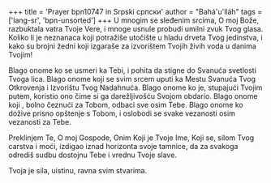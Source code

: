 +++
title = 'Prayer bpn10747 in Srpski српски'
author = "Bahá'u'lláh"
tags = ['lang-sr', 'bpn-unsorted']
+++
U mnogim se sleđenim srcima, O moj Bože, razbuktala vatra Tvoje Vere, i mnoge usnule probudi umilni zvuk Tvog  glasa. Koliko li je neznanaca koji  potražiše utočište u hladu drveta Tvog jedinstva, i kako su brojni žedni koji izgaraše za izvorištem Tvojih živih voda u danima Tvojim!

Blago onome ko se usmeri ka Tebi, i pohita da stigne do Svanuća svetlosti Tvoga lica.
Blago onome koji se svim srcem uputi ka Mestu Svanuća Tvog Otkrovenja i  Izvorištu Tvog Nadahnuća.
Blago onome ko je, stupajući Tvojim putem, koristio ono čime si ga darežljivošću Svojom obdario. 
Blago onome koji , bolno čeznući za Tobom, odbaci sve osim Tebe.
Blago onome ko dožive prisno opštenje s Tobom, i oslobodi se svake vezanosti osim vezanosti za Tebe.

Preklinjem Te, O moj Gospode, Onim Koji je Tvoje Ime, Koji se, silom Tvog carstva i moći, izdigao iznad horizonta svoje tamnice, da za svakoga odrediš sudbu dostojnu Tebe i vrednu Tvoje slave.

Tvoja je sila, uistinu, ravna svim stvarima.
